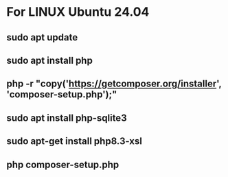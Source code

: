 # For LINUX Ubuntu 24.04

## sudo apt update
## sudo apt install php
## php -r "copy('https://getcomposer.org/installer', 'composer-setup.php');"
## sudo apt install php-sqlite3
## sudo apt-get install php8.3-xsl
## php composer-setup.php